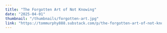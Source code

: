 ```yaml
---
title: "The Forgotten Art of Not Knowing"
date: "2025-04-01"
thumbnail: "/thumbnails/forgotten-art.jpg"
link: "https://tommurphy888.substack.com/p/the-forgotten-art-of-not-knowing"
---
```

